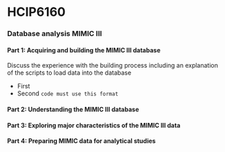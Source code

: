 # HCIP6160
### Database analysis MIMIC III
#### Part 1: Acquiring and building the MIMIC III database
Discuss the experience with the building process including an explanation of the scripts to load data into the database
  * First
  * Second `code must use this format`
#### Part 2: Understanding the MIMIC III database
#### Part 3: Exploring major characteristics of the MIMIC III data
#### Part 4: Preparing MIMIC data for analytical studies
